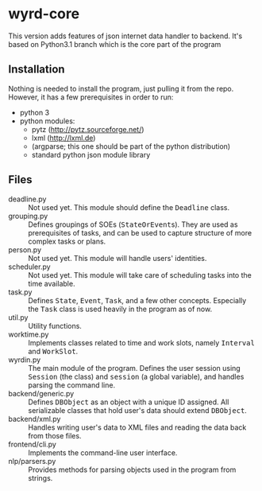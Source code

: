 wyrd-core
=========

This version adds features of json internet data handler to backend. It's based on Python3.1 branch which is the core part of the program

## Installation

Nothing is needed to install the program, just pulling it from the repo.
However, it has a few prerequisites in order to run:

* python 3
* python modules:
	* pytz (http://pytz.sourceforge.net/)
	* lxml (http://lxml.de)
	* (argparse; this one should be part of the python distribution)
	* standard python json module library


## Files

<dl>
<dt>deadline.py</dt>
    <dd>
		Not used yet. This module should define the <tt>Deadline</tt> class.
    </dd>
<dt>grouping.py</dt>
    <dd>
		Defines groupings of SOEs (<tt>StateOrEvent</tt>s). They are used as
		prerequisites of tasks, and can be used to capture structure of more
		complex tasks or plans.
    </dd>
<dt>person.py</dt>
    <dd>
		Not used yet. This module will handle users' identities.
    </dd>
<dt>scheduler.py</dt>
    <dd>
		Not used yet. This module will take care of scheduling tasks into the
		time available.
    </dd>
<dt>task.py</dt>
    <dd>
		Defines <tt>State</tt>, <tt>Event</tt>, <tt>Task</tt>, and a few other
		concepts. Especially the <tt>Task</tt> class is used heavily in the
		program as of now.
		</dd>
<dt>util.py</dt>
    <dd>
		Utility functions.
    </dd>
<dt>worktime.py</dt>
    <dd>
		Implements classes related to time and work slots, namely
		<tt>Interval</tt> and <tt>WorkSlot</tt>.
    </dd>
<dt>wyrdin.py</dt>
    <dd>
		The main module of the program. Defines the user session using
		<tt>Session</tt> (the class) and <tt>session</tt> (a global variable),
		and handles parsing the command line.
    </dd>
<dt>backend/generic.py</dt>
    <dd>
		Defines <tt>DBObject</tt> as an object with a unique ID assigned. All
		serializable classes that hold user's data should extend
		<tt>DBObject</tt>.
    </dd>
<dt>backend/xml.py</dt>
    <dd>
		Handles writing user's data to XML files and reading the data back from
		those files.
    </dd>
<dt>frontend/cli.py</dt>
    <dd>
		Implements the command-line user interface.
    </dd>
<dt>nlp/parsers.py</dt>
    <dd>
		Provides methods for parsing objects used in the program from strings.
    </dd>
</dl>
